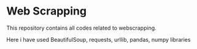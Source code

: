 # Web Scrapping

This repository contains all codes related to webscrapping.

Here i have used BeautifulSoup, requests, urllib, pandas, numpy libraries
